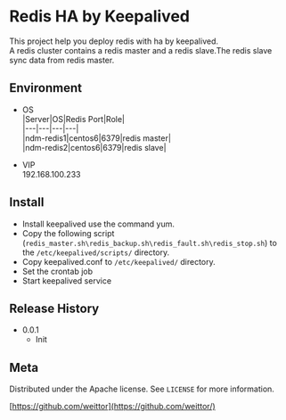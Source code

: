 # Redis HA by Keepalived

This project help you deploy redis with ha by keepalived.  
A redis cluster contains a redis master and a redis slave.The redis slave sync data from redis master.


## Environment

- OS  
|Server|OS|Redis Port|Role|  
|---|---|---|---|  
|ndm-redis1|centos6|6379|redis master|  
|ndm-redis2|centos6|6379|redis slave|  

- VIP  
192.168.100.233


## Install

- Install keepalived use the command yum.  
- Copy the following script (`redis_master.sh\redis_backup.sh\redis_fault.sh\redis_stop.sh`) to the `/etc/keepalived/scripts/` directory.  
- Copy keepalived.conf to `/etc/keepalived/` directory.  
- Set the crontab job  
- Start keepalived service  

## Release History
* 0.0.1
    * Init

## Meta

Distributed under the Apache license. 
See ``LICENSE`` for more information.

[https://github.com/weittor](https://github.com/weittor/)
